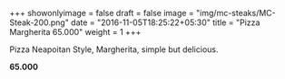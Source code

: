 +++
showonlyimage = false
draft = false
image = "img/mc-steaks/MC-Steak-200.png"
date = "2016-11-05T18:25:22+05:30"
title = "Pizza Margherita 65.000"
weight = 1
+++

Pizza Neapoitan Style, Margherita, simple but delicious.

**65.000**
